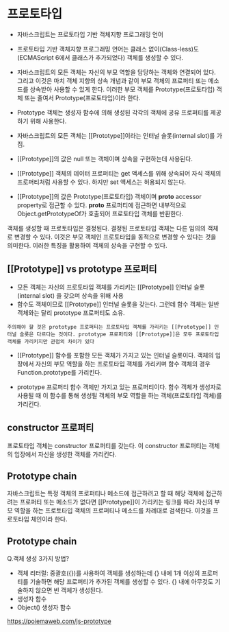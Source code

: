# 프로토타입
- 자바스크립트는 프로토타입 기반 객체지향 프로그래밍 언어
- 프로토타입 기반 객체지향 프로그래밍 언어는 클래스 없이(Class-less)도 (ECMAScript 6에서 클래스가 추가되었다) 객체를 생성할 수 있다.
- 자바스크립트의 모든 객체는 자신의 부모 역할을 담당하는 객체와 연결되어 있다. 그리고 이것은 마치 객체 지향의 상속 개념과 같이 부모 객체의 프로퍼티 또는 메소드를 상속받아 사용할 수 있게 한다. 이러한 부모 객체를 Prototype(프로토타입) 객체 또는 줄여서 Prototype(프로토타입)이라 한다.
- Prototype 객체는 생성자 함수에 의해 생성된 각각의 객체에 공유 프로퍼티를 제공하기 위해 사용한다.


- 자바스크립트의 모든 객체는 [[Prototype]]이라는 인터널 슬롯(internal slot)를 가짐. 

- [[Prototype]]의 값은 null 또는 객체이며 상속을 구현하는데 사용된다.  
- [[Prototype]] 객체의 데이터 프로퍼티는 get 액세스를 위해 상속되어 자식 객체의 프로퍼티처럼 사용할 수 있다. 하지만 set 액세스는 허용되지 않는다.
  
- [[Prototype]]의 값은 Prototype(프로토타입) 객체이며 __proto__ accessor property로 접근할 수 있다. __proto__ 프로퍼티에 접근하면 내부적으로 Object.getPrototypeOf가 호출되어 프로토타입 객체를 반환한다.    

객체를 생성할 때 프로토타입은 결정된다. 결정된 프로토타입 객체는 다른 임의의 객체로 변경할 수 있다. 이것은 부모 객체인 프로토타입을 동적으로 변경할 수 있다는 것을 의미한다. 이러한 특징을 활용하여 객체의 상속을 구현할 수 있다.

## [[Prototype]] vs prototype 프로퍼티
- 모든 객체는 자신의 프로토타입 객체를 가리키는 [[Prototype]] 인터널 슬롯(internal slot) 을 갖으며 상속을 위해 사용 
- 함수도 객체이므로 [[Prototype]] 인터널 슬롯을 갖는다. 그런데 함수 객체는 일반 객체와는 달리 prototype 프로퍼티도 소유.
```
주의해야 할 것은 prototype 프로퍼티는 프로토타입 객체를 가리키는 [[Prototype]] 인터널 슬롯은 다르다는 것이다. prototype 프로퍼티와 [[Prototype]]은 모두 프로토타입 객체를 가리키지만 관점의 차이가 있다
```
- [[Prototype]]
함수를 포함한 모든 객체가 가지고 있는 인터널 슬롯이다.
객체의 입장에서 자신의 부모 역할을 하는 프로토타입 객체를 가리키며 함수 객체의 경우 Function.prototype를 가리킨다. 

- prototype 프로퍼티
함수 객체만 가지고 있는 프로퍼티이다.
함수 객체가 생성자로 사용될 때 이 함수를 통해 생성될 객체의 부모 역할을 하는 객체(프로토타입 객체)를 가리킨다.
    

## constructor 프로퍼티
프로토타입 객체는 constructor 프로퍼티를 갖는다. 이 constructor 프로퍼티는 객체의 입장에서 자신을 생성한 객체를 가리킨다.


## Prototype chain
자바스크립트는 특정 객체의 프로퍼티나 메소드에 접근하려고 할 때 해당 객체에 접근하려는 프로퍼티 또는 메소드가 없다면 [[Prototype]]이 가리키는 링크를 따라 자신의 부모 역할을 하는 프로토타입 객체의 프로퍼티나 메소드를 차례대로 검색한다. 이것을 프로토타입 체인이라 한다.
## Prototype chain
Q.객체 생성 3가지 방법?
- 객체 리터럴: 중괄호({})를 사용하여 객체를 생성하는데 {} 내에 1개 이상의 프로퍼티를 기술하면 해당 프로퍼티가 추가된 객체를 생성할 수 있다. {} 내에 아무것도 기술하지 않으면 빈 객체가 생성된다.
- 생성자 함수
- Object() 생성자 함수
  
https://poiemaweb.com/js-prototype